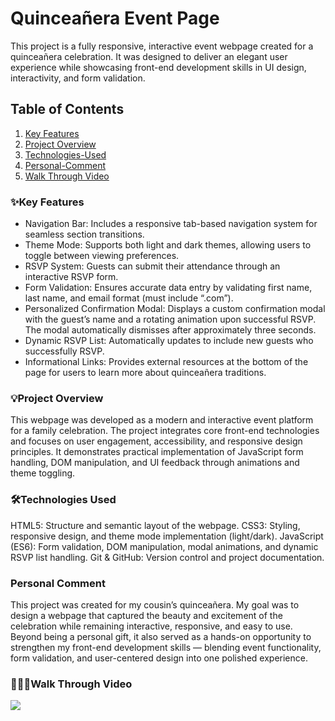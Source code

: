 # Quinceañera Event Page 
This project is a fully responsive, interactive event webpage created for a quinceañera celebration. It was designed to deliver an elegant user experience while showcasing front-end development skills in UI design, interactivity, and form validation.

## Table of Contents

1. [Key Features](#✨Key-Features)
2. [Project Overview](#💡Project-Overview)
3. [Technologies-Used](#🛠️Technologies-Used)
4. [Personal-Comment](#Personal-Comment)
5. [Walk Through Video](#🚶🏽‍♀️Walk-Through-Video)

### ✨Key Features
- Navigation Bar: Includes a responsive tab-based navigation system for seamless section transitions.
- Theme Mode: Supports both light and dark themes, allowing users to toggle between viewing preferences.
- RSVP System: Guests can submit their attendance through an interactive RSVP form.
- Form Validation: Ensures accurate data entry by validating first name, last name, and email format (must include “.com”).
- Personalized Confirmation Modal: Displays a custom confirmation modal with the guest’s name and a rotating animation upon successful RSVP. The modal automatically dismisses after approximately three seconds.
- Dynamic RSVP List: Automatically updates to include new guests who successfully RSVP.
- Informational Links: Provides external resources at the bottom of the page for users to learn more about quinceañera traditions.

### 💡Project Overview
This webpage was developed as a modern and interactive event platform for a family celebration. The project integrates core front-end technologies and focuses on user engagement, accessibility, and responsive design principles. It demonstrates practical implementation of JavaScript form handling, DOM manipulation, and UI feedback through animations and theme toggling.

### 🛠️Technologies Used
HTML5: Structure and semantic layout of the webpage.
CSS3: Styling, responsive design, and theme mode implementation (light/dark).
JavaScript (ES6): Form validation, DOM manipulation, modal animations, and dynamic RSVP list handling.
Git & GitHub: Version control and project documentation.

### Personal Comment
This project was created for my cousin’s quinceañera. My goal was to design a webpage that captured the beauty and excitement of the celebration while remaining interactive, responsive, and easy to use. Beyond being a personal gift, it also served as a hands-on opportunity to strengthen my front-end development skills — blending event functionality, form validation, and user-centered design into one polished experience.

### 🚶🏽‍♀️Walk Through Video
<div>
    <a href="https://www.loom.com/share/db22c74ce1be405f80a4b03406055be5">
    </a>
    <a href="https://www.loom.com/share/db22c74ce1be405f80a4b03406055be5">
      <img style="max-width:300px;" src="https://cdn.loom.com/sessions/thumbnails/db22c74ce1be405f80a4b03406055be5-dc7b1f8c32ad4d49-full-play.gif">
    </a>
  </div>
